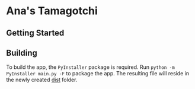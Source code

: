 # Ana's Tamagotchi
## Getting Started
## Building
To build the app, the `PyInstaller` package is required.
Run `python -m PyInstaller main.py -F` to package the app. The resulting file will reside in the newly created [dist](/dist/) folder.